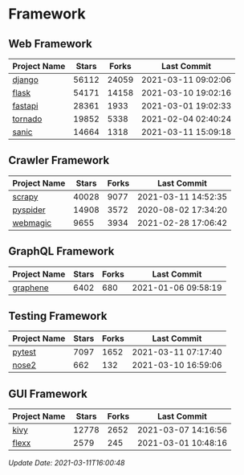 # Framework

## Web Framework
| Project Name | Stars | Forks | Last Commit |
| ------------ | ----- | ----- | ----------- |
| [django](https://github.com/django/django) | 56112 | 24059 | 2021-03-11 09:02:06 |
| [flask](https://github.com/pallets/flask) | 54171 | 14158 | 2021-03-10 19:02:16 |
| [fastapi](https://github.com/tiangolo/fastapi) | 28361 | 1933 | 2021-03-01 19:02:33 |
| [tornado](https://github.com/tornadoweb/tornado) | 19852 | 5338 | 2021-02-04 02:40:24 |
| [sanic](https://github.com/sanic-org/sanic) | 14664 | 1318 | 2021-03-11 15:09:18 |

## Crawler Framework
| Project Name | Stars | Forks | Last Commit |
| ------------ | ----- | ----- | ----------- |
| [scrapy](https://github.com/scrapy/scrapy) | 40028 | 9077 | 2021-03-11 14:52:35 |
| [pyspider](https://github.com/binux/pyspider) | 14908 | 3572 | 2020-08-02 17:34:20 |
| [webmagic](https://github.com/code4craft/webmagic) | 9655 | 3934 | 2021-02-28 17:06:42 |

## GraphQL Framework
| Project Name | Stars | Forks | Last Commit |
| ------------ | ----- | ----- | ----------- |
| [graphene](https://github.com/graphql-python/graphene) | 6402 | 680 | 2021-01-06 09:58:19 |

## Testing Framework
| Project Name | Stars | Forks | Last Commit |
| ------------ | ----- | ----- | ----------- |
| [pytest](https://github.com/pytest-dev/pytest) | 7097 | 1652 | 2021-03-11 07:17:40 |
| [nose2](https://github.com/nose-devs/nose2) | 662 | 132 | 2021-03-10 16:59:06 |

## GUI Framework
| Project Name | Stars | Forks | Last Commit |
| ------------ | ----- | ----- | ----------- |
| [kivy](https://github.com/kivy/kivy) | 12778 | 2652 | 2021-03-07 14:16:56 |
| [flexx](https://github.com/flexxui/flexx) | 2579 | 245 | 2021-03-01 10:48:16 |

*Update Date: 2021-03-11T16:00:48*